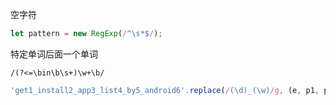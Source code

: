 空字符

```javascript
let pattern = new RegExp(/^\s*$/);
```



特定单词后面一个单词

```regexp
/(?<=\bin\b\s+)\w+\b/
```

```javascript
'get1_install2_app3_list4_by5_android6'.replace(/(\d)_(\w)/g, (e, p1, p2) => (p1 % 2 ? p1 : '') + p2.toUpperCase())
```
